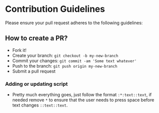 # Contribution Guidelines

Please ensure your pull request adheres to the following guidelines:

## How to create a PR?

- Fork it!
- Create your branch: `git checkout -b my-new-branch`
- Commit your changes: `git commit -am 'Some text whatever'`
- Push to the branch: `git push origin my-new-branch`
- Submit a pull request

### Adding or updating script

- Pretty much everything goes, just follow the format `:*:text::text`, if needed remove `*` to ensure that the user needs to press space before text changes `::text::text`.
